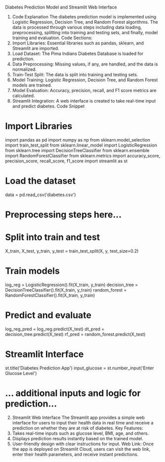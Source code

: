 Diabetes Prediction Model and Streamlit Web Interface
1. Code Explanation
The diabetes prediction model is implemented using Logistic Regression, Decision Tree, and Random Forest
algorithms. The data is processed through various steps including data loading, preprocessing, splitting
into training and testing sets, and finally, model training and evaluation.
Code Sections:
1. Import Libraries: Essential libraries such as pandas, sklearn, and Streamlit are imported.
2. Load Dataset: The Pima Indians Diabetes Database is loaded for prediction.
3. Data Preprocessing: Missing values, if any, are handled, and the data is normalized.
4. Train-Test Split: The data is split into training and testing sets.
5. Model Training: Logistic Regression, Decision Tree, and Random Forest models are trained.
6. Model Evaluation: Accuracy, precision, recall, and F1 score metrics are calculated.
7. Streamlit Integration: A web interface is created to take real-time input and predict diabetes.
Code Snippet
# Import Libraries
import pandas as pd
import numpy as np
from sklearn.model_selection import train_test_split
from sklearn.linear_model import LogisticRegression
from sklearn.tree import DecisionTreeClassifier
from sklearn.ensemble import RandomForestClassifier
from sklearn.metrics import accuracy_score, precision_score, recall_score, f1_score
import streamlit as st
# Load the dataset
data = pd.read_csv('diabetes.csv')
# Preprocessing steps here...
# Split into train and test
X_train, X_test, y_train, y_test = train_test_split(X, y, test_size=0.2)
# Train models
log_reg = LogisticRegression().fit(X_train, y_train)
decision_tree = DecisionTreeClassifier().fit(X_train, y_train)
random_forest = RandomForestClassifier().fit(X_train, y_train)
# Predict and evaluate
log_reg_pred = log_reg.predict(X_test)
dt_pred = decision_tree.predict(X_test)
rf_pred = random_forest.predict(X_test)
# Streamlit Interface
st.title('Diabetes Prediction App')
input_glucose = st.number_input('Enter Glucose Level')
# ... additional inputs and logic for prediction...
2. Streamlit Web Interface
The Streamlit app provides a simple web interface for users to input their health data in real time
and receive a prediction on whether they are at risk of diabetes.
Key Features:
1. Takes real-time inputs such as glucose level, BMI, age, and others.
2. Displays prediction results instantly based on the trained model.
3. User-friendly design with clear instructions for input.
Web Link: Once the app is deployed on Streamlit Cloud, users can visit the web link, enter their health parameters, and
receive instant predictions.
